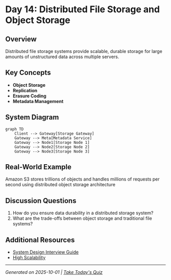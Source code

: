 # Day 14: Distributed File Storage and Object Storage

## Overview
Distributed file storage systems provide scalable, durable storage for large amounts of unstructured data across multiple servers.

## Key Concepts
- **Object Storage**
- **Replication**
- **Erasure Coding**
- **Metadata Management**

## System Diagram
```mermaid
graph TD
    Client --> Gateway[Storage Gateway]
    Gateway --> Meta[Metadata Service]
    Gateway --> Node1[Storage Node 1]
    Gateway --> Node2[Storage Node 2]
    Gateway --> Node3[Storage Node 3]
```

## Real-World Example
Amazon S3 stores trillions of objects and handles millions of requests per second using distributed object storage architecture

## Discussion Questions
1. How do you ensure data durability in a distributed storage system?
2. What are the trade-offs between object storage and traditional file systems?

## Additional Resources
- [System Design Interview Guide](https://github.com/donnemartin/system-design-primer)
- [High Scalability](http://highscalability.com/)

---
*Generated on 2025-10-01 | [Take Today's Quiz](../docs/quiz-2025-10-01.html)*
